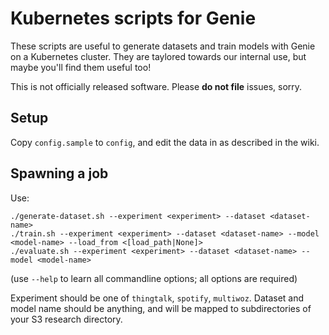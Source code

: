 # Kubernetes scripts for Genie

These scripts are useful to generate datasets and train models with Genie
on a Kubernetes cluster. They are taylored towards our internal use, but
maybe you'll find them useful too!

This is not officially released software. Please **do not file** issues, sorry.

## Setup

Copy `config.sample` to `config`, and edit the data in as described in the wiki.

## Spawning a job

Use:
```
./generate-dataset.sh --experiment <experiment> --dataset <dataset-name>
./train.sh --experiment <experiment> --dataset <dataset-name> --model <model-name> --load_from <[load_path|None]>
./evaluate.sh --experiment <experiment> --dataset <dataset-name> --model <model-name>
```
(use `--help` to learn all commandline options; all options are required)

Experiment should be one of `thingtalk`, `spotify`, `multiwoz`.
Dataset and model name should be anything, and will be mapped to subdirectories
of your S3 research directory.

